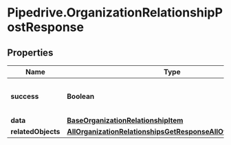 # Pipedrive.OrganizationRelationshipPostResponse

## Properties

Name | Type | Description | Notes
------------ | ------------- | ------------- | -------------
**success** | **Boolean** | If the response is successful or not | [optional] 
**data** | [**BaseOrganizationRelationshipItem**](BaseOrganizationRelationshipItem.md) |  | [optional] 
**relatedObjects** | [**AllOrganizationRelationshipsGetResponseAllOfRelatedObjects**](AllOrganizationRelationshipsGetResponseAllOfRelatedObjects.md) |  | [optional] 


